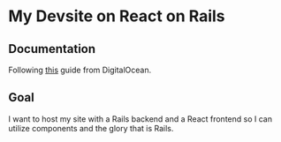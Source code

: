 # My Devsite on React on Rails

## Documentation
Following [this](https://www.digitalocean.com/community/tutorials/how-to-set-up-a-ruby-on-rails-v7-project-with-a-react-frontend-on-ubuntu-20-04) guide from DigitalOcean. 

## Goal
I want to host my site with a Rails backend and a React frontend so I can utilize components and the glory that is Rails. 